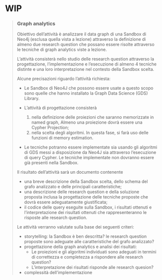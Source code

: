 # WIP

> ### Graph analytics
> 
> Obiettivo dell’attività è analizzare il data graph di una Sandbox di Neo4j (esclusa quella vista a lezione) attraverso la definizione di almeno due research question che possano essere risolte attraverso le tecniche di graph analytics viste a lezione. 
> 
> L’attività consisterà nello studio delle research question attraverso la progettazione, l’implementazione e l’esecuzione di almeno 4 tecniche distinte e una loro interpretazione nel contesto della Sandbox scelta.
> 
> Alcune precisazioni riguardo l’attività richiesta:
> 
> * Le Sandbox di Neo4J che possono essere usate a questo scopo sono quelle che hanno installato la Graph Data Science (GDS) Library.
> * L’attività di progettazione consisterà 
>   1. nella definizione delle proiezioni che saranno memorizzate in named graph, Almeno una proiezione dovrà essere una Cypher Projection;
>   2. nella scelta degli algoritmi. In questa fase, si farà uso delle funzioni di memory estimation.
> 
> * Le tecniche potranno essere implementate sia usando gli algoritmi di GDS messi a disposizione da Neo4J sia attraverso l’esecuzione di query Cypher. Le tecniche implementate non dovranno essere già presenti nella Sandbox.
> 
> Il risultato dell’attività sarà un documento contenente
> 
> * una breve descrizione della Sandbox scelta, dello schema del grafo analizzato e delle principali caratteristiche;
> * una descrizione delle research question e della soluzione proposta inclusa la progettazione delle tecniche proposte che dovrà essere adeguatamente giustificata;
> * il codice delle query eseguite sulla Sandbox, i risultati ottenuti e l’interpretazione dei risultati ottenuti che rappresenteranno le risposte alle research question.
> 
> Le attività verranno valutate sulla base dei seguenti criteri:
> 
> * storytelling: la Sandbox è ben descritta? le research question proposte sono adeguate alle caratteristiche del grafo analizzato?
> * progettazione della graph analytics e analisi dei risultati: 
>   * Le proiezioni e gli algoritmi individuati sono adeguati in termini di correttezza e completezza a rispondere alle research question? 
>   * L’interpretazione dei risultati risponde alle research quesion?
> * complessità dell’implementazione
